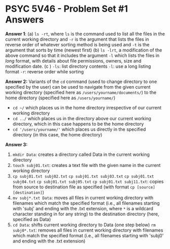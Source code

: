 # PSYC 5V46 - Problem Set #1 Answers

**Answer 1**: 
(a) `ls -rt`,
where `ls` is the command used to list all the files in the current working directory
and `-r` is the argument that lists the files in reverse order of whatever sorting method is being used
and `-t` is the argument that sorts by time (newest first)
(b) `ls -lrt`, 
a modification of the above command so that it includes the argument `-l` which lists the files in *long* format, with details about file permissions, owners, size and modification date.
(c ) 
`-ls`: list directory contents
`-l`: use a long listing format
`-r`: reverse order while sorting

**Answer 2:**
Variants of the `cd` command (used to change directory to one specified by the user) can be used to navigate from the given current working directory (specified here as `/users/yourname/documents/`) to the home directory (specified here as `/users/yourname/`)
- `cd ~/` which places us in the home directory irrespective of our current working directory
- `cd ../` which places us in the directory above our current working directory, which in this case happens to be the home directory
- `cd '/users/yourname/'` which places us directly in the specified directory (in this case, the home directory)

**Answer 3:**
1. `mkdir Data`: creates a directory called Data in the current working directory
2. `touch subj01.txt`: creates a text file with the given name in the current working directory
3. `cp subj01.txt subj02.txt`
`cp subj01.txt subj03.txt` 
`cp subj01.txt subj04.txt` 
`cp subj01.txt subj05.txt`
`cp subj01.txt subj11.txt`:
copies from source to destination file as specified (with format `cp [source] [destination]`)
4. `mv subj*.txt Data`: moves all files in current working directory with filenames which match the specified format (i.e., all filenames starting with 'subj' and ending with the .txt extension, where `*` is a wildcard character standing in for any string) to the destination directory (here, specified as Data)
5. `cd Data`: shifts current working directory to Data (one step below)
`rm subj0*.txt`: removes all files in current working directory with filenames which match the specified format (i.e., all filenames starting with 'subj0' and ending with the .txt extension)
